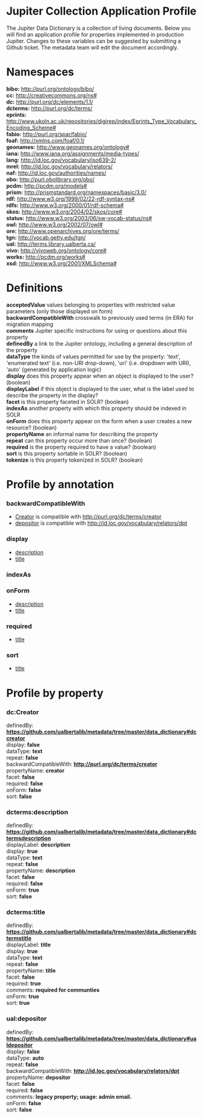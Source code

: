 # Jupiter Collection Application Profile

The Jupiter Data Dictionary is a collection of living documents. Below you will find an application profile for properties implemented in production Jupiter. Changes to these variables can be suggested by submitting a Github ticket. The metadata team will edit the document accordingly.

# Namespaces  
**bibo:** http://purl.org/ontology/bibo/  
**cc:** http://creativecommons.org/ns#  
**dc:** http://purl.org/dc/elements/1.1/  
**dcterms:** http://purl.org/dc/terms/  
**eprints:** http://www.ukoln.ac.uk/repositories/digirep/index/Eprints_Type_Vocabulary_Encoding_Scheme#  
**fabio:** http://purl.org/spar/fabio/  
**foaf:** http://xmlns.com/foaf/0.1/  
**geonames:** http://www.geonames.org/ontology#  
**iana:** http://www.iana.org/assignments/media-types/  
**lang:** http://id.loc.gov/vocabulary/iso639-2/  
**mrel:** http://id.loc.gov/vocabulary/relators/  
**naf:** http://id.loc.gov/authorities/names/  
**obo:** http://purl.obolibrary.org/obo/  
**pcdm:** http://pcdm.org/models#  
**prism:** http://prismstandard.org/namespaces/basic/3.0/  
**rdf:** http://www.w3.org/1999/02/22-rdf-syntax-ns#  
**rdfs:** http://www.w3.org/2000/01/rdf-schema#  
**skos:** http://www.w3.org/2004/02/skos/core#  
**status:** http://www.w3.org/2003/06/sw-vocab-status/ns#  
**owl:** http://www.w3.org/2002/07/owl#  
**ore:** http://www.openarchives.org/ore/terms/  
**tgn:** http://vocab.getty.edu/tgn/  
**ual:** http://terms.library.ualberta.ca/  
**vivo:** http://vivoweb.org/ontology/core#  
**works:** http://pcdm.org/works#  
**xsd:** http://www.w3.org/2001/XMLSchema#  

# Definitions

   **acceptedValue** values belonging to properties with restricted value parameters (only those displayed on form)  
   **backwardCompatibleWith** crosswalk to previously used terms (in ERA) for migration mapping  
   **comments** Jupiter specific instructions for using or questions about this property  
   **definedBy** a link to the Jupiter ontology, including a general description of the property  
   **dataType** the kinds of values permitted for use by the property: 'text', 'enumerated text' (i.e. non-URI drop-down), 'uri' (i.e. dropdown with URI), 'auto' (generated by application logic)  
   **display** does this property appear when an object is displayed to the user? (boolean)  
   **displayLabel** if this object is displayed to the user, what is the label used to describe the property in the display?  
   **facet** is this property faceted in SOLR? (boolean)  
   **indexAs** another property with which this property should be indexed in SOLR  
   **onForm** does this property appear on the form when a user creates a new resource? (boolean)  
   **propertyName** an informal name for describing the property  
   **repeat** can this property occur more than once? (boolean)  
   **required** is the property required to have a value? (boolean)  
   **sort** is this property sortable in SOLR? (boolean)  
   **tokenize** is this property tokenized in SOLR? (boolean)  

# Profile by annotation
### backwardCompatibleWith  
  * [Creator](https://github.com/ualbertalib/metadata/tree/master/data_dictionary/profile_generic#dccreator) is compatible with http://purl.org/dc/terms/creator  
  * [depositor](https://github.com/ualbertalib/metadata/tree/master/data_dictionary/profile_generic#ualdepositor) is compatible with http://id.loc.gov/vocabulary/relators/dpt  
### display  
  * [description](https://github.com/ualbertalib/metadata/tree/master/data_dictionary/profile_generic#dctermsdescription  )  
  * [title](https://github.com/ualbertalib/metadata/tree/master/data_dictionary/profile_generic#dctermstitle  )  
### indexAs  
### onForm  
  * [description](https://github.com/ualbertalib/metadata/tree/master/data_dictionary/profile_generic#dctermsdescription  )  
  * [title](https://github.com/ualbertalib/metadata/tree/master/data_dictionary/profile_generic#dctermstitle  )  
### required  
  * [title](https://github.com/ualbertalib/metadata/tree/master/data_dictionary/profile_generic#dctermstitle  )  
### sort  
  * [title](https://github.com/ualbertalib/metadata/tree/master/data_dictionary/profile_generic#dctermstitle  )  

# Profile by property

### dc:Creator  
definedBy: **https://github.com/ualbertalib/metadata/tree/master/data_dictionary#dccreator**  
display: **false**  
dataType: **text**  
repeat: **false**  
backwardCompatibleWith: **http://purl.org/dc/terms/creator**  
propertyName: **creator**  
facet: **false**  
required: **false**  
onForm: **false**  
sort: **false**  
### dcterms:description  
definedBy: **https://github.com/ualbertalib/metadata/tree/master/data_dictionary#dctermsdescription**  
displayLabel: **description**  
display: **true**  
dataType: **text**  
repeat: **false**  
propertyName: **description**  
facet: **false**  
required: **false**  
onForm: **true**  
sort: **false**  
### dcterms:title  
definedBy: **https://github.com/ualbertalib/metadata/tree/master/data_dictionary#dctermstitle**  
displayLabel: **title**  
display: **true**  
dataType: **text**  
repeat: **false**  
propertyName: **title**  
facet: **false**  
required: **true**  
comments: **required for communties**  
onForm: **true**  
sort: **true**  
### ual:depositor  
definedBy: **https://github.com/ualbertalib/metadata/tree/master/data_dictionary#ualdepositor**  
display: **false**  
dataType: **auto**  
repeat: **false**  
backwardCompatibleWith: **http://id.loc.gov/vocabulary/relators/dpt**  
propertyName: **depositor**  
facet: **false**  
required: **false**  
comments: **legacy property; usage: admin email.**  
onForm: **false**  
sort: **false**  
